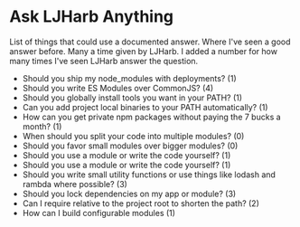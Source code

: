 # Ask LJHarb Anything
List of things that could use a documented answer. Where I've seen a good answer before. Many a time given by LJHarb. I added a number for how many times I've seen LJHarb answer the question.
* Should you ship my node_modules with deployments? (1)
* Should you write ES Modules over CommonJS? (4)
* Should you globally install tools you want in your PATH? (1)
* Can you add project local binaries to your PATH automatically? (1)
* How can you get private npm packages without paying the 7 bucks a month? (1)
* When should you split your code into multiple modules? (0)
* Should you favor small modules over bigger modules? (0)
* Should you use a module or write the code yourself? (1)
* Should you use a module or write the code yourself? (1)
* Should you write small utility functions or use things like lodash and rambda where possible? (3)
* Should you lock dependencies on my app or module? (3)
* Can I require relative to the project root to shorten the path? (2)
* How can I build configurable modules (1)
